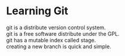 # Learning Git
git is a distribute version control system.  
git is a free software distribute under the GPL.  
git has a mutable index called stage.  
creating a new branch is quick and simple.  

